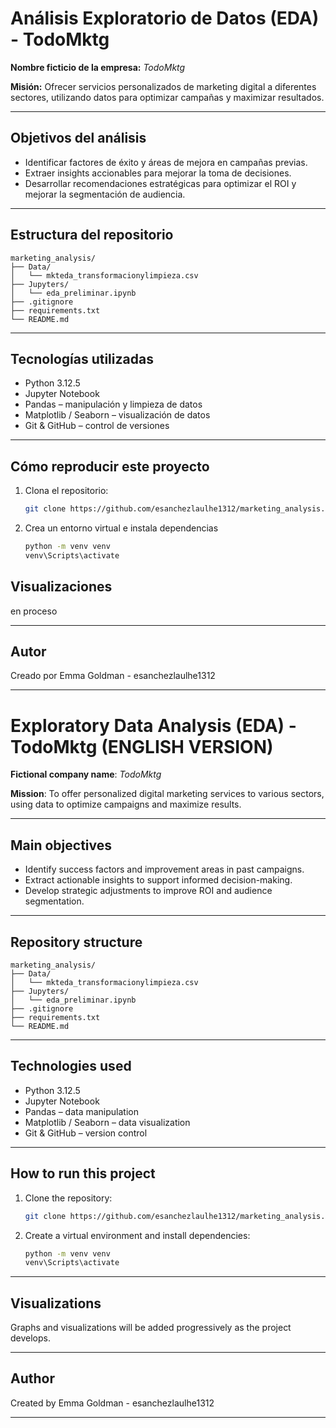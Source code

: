# Análisis Exploratorio de Datos (EDA) - TodoMktg

**Nombre ficticio de la empresa:** *TodoMktg*  

**Misión:** Ofrecer servicios personalizados de marketing digital a diferentes sectores, utilizando datos para optimizar campañas y maximizar resultados.

---

## Objetivos del análisis

- Identificar factores de éxito y áreas de mejora en campañas previas.
- Extraer insights accionables para mejorar la toma de decisiones.
- Desarrollar recomendaciones estratégicas para optimizar el ROI y mejorar la segmentación de audiencia.

---

## Estructura del repositorio

```
marketing_analysis/
├── Data/
│   └── mkteda_transformacionylimpieza.csv
├── Jupyters/
│   └── eda_preliminar.ipynb
├── .gitignore
├── requirements.txt
└── README.md

```

---

## Tecnologías utilizadas

- Python 3.12.5
- Jupyter Notebook
- Pandas – manipulación y limpieza de datos
- Matplotlib / Seaborn – visualización de datos
- Git & GitHub – control de versiones

---

## Cómo reproducir este proyecto

1. Clona el repositorio:
   ```bash
   git clone https://github.com/esanchezlaulhe1312/marketing_analysis.git
   ```

2. Crea un entorno virtual e instala dependencias
   ```bash
   python -m venv venv
   venv\Scripts\activate
   ```

## Visualizaciones

en proceso

---

## Autor

Creado por Emma Goldman - esanchezlaulhe1312

---

# Exploratory Data Analysis (EDA) - TodoMktg (ENGLISH VERSION)

**Fictional company name**: *TodoMktg*

**Mission**: To offer personalized digital marketing services to various sectors, using data to optimize campaigns and maximize results.

---

## Main objectives

- Identify success factors and improvement areas in past campaigns.
- Extract actionable insights to support informed decision-making.
- Develop strategic adjustments to improve ROI and audience segmentation.

---

## Repository structure

```
marketing_analysis/
├── Data/
│   └── mkteda_transformacionylimpieza.csv
├── Jupyters/
│   └── eda_preliminar.ipynb
├── .gitignore
├── requirements.txt
└── README.md

```

---

## Technologies used

- Python 3.12.5
- Jupyter Notebook
- Pandas – data manipulation
- Matplotlib / Seaborn – data visualization
- Git & GitHub – version control

---

## How to run this project

1. Clone the repository:
   ```bash
   git clone https://github.com/esanchezlaulhe1312/marketing_analysis.git
   ```

2. Create a virtual environment and install dependencies:
   ```bash
   python -m venv venv
   venv\Scripts\activate
   ```
---

## Visualizations

Graphs and visualizations will be added progressively as the project develops.

---

## Author

Created by Emma Goldman - esanchezlaulhe1312

---

##
